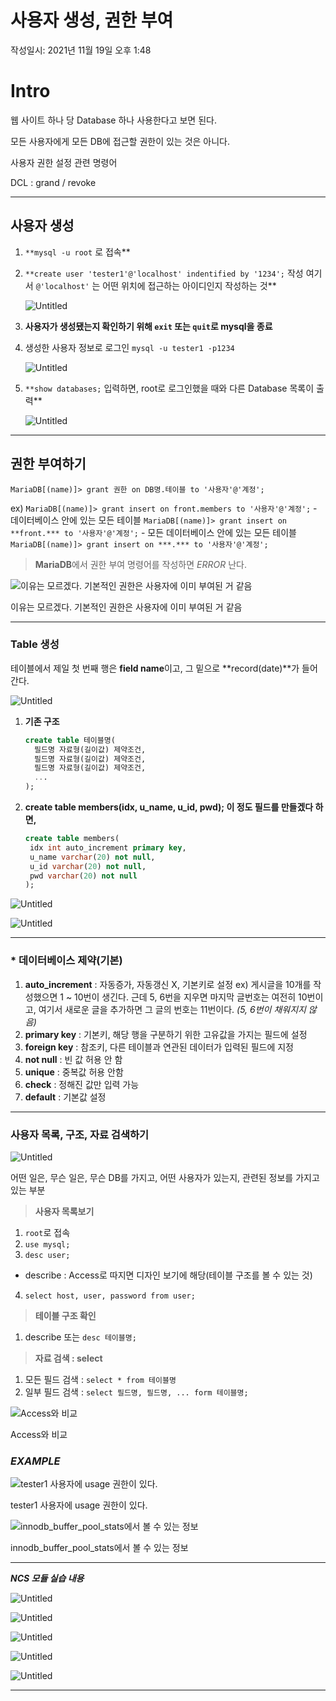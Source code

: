 # 사용자 생성, 권한 부여
작성일시: 2021년 11월 19일 오후 1:48

# Intro

웹 사이트 하나 당 Database 하나 사용한다고 보면 된다.

모든 사용자에게 모든 DB에 접근할 권한이 있는 것은 아니다.

사용자 권한 설정 관련 명령어

DCL : grand / revoke

---

## 사용자 생성

1. `**mysql -u root` 로 접속**
2. `**create user 'tester1'@'localhost' indentified by '1234';` 작성
여기서 `@'localhost'` 는 어떤 위치에 접근하는 아이디인지 작성하는 것**

    ![Untitled](https://s3.us-west-2.amazonaws.com/secure.notion-static.com/0538bf22-0c2f-48c1-93d6-e6bab78c7ea7/Untitled.png?X-Amz-Algorithm=AWS4-HMAC-SHA256&X-Amz-Content-Sha256=UNSIGNED-PAYLOAD&X-Amz-Credential=AKIAT73L2G45EIPT3X45%2F20211220%2Fus-west-2%2Fs3%2Faws4_request&X-Amz-Date=20211220T082646Z&X-Amz-Expires=86400&X-Amz-Signature=055962679899107ae66d7aaf1755362f2f3fe45f0576c8f2111c70adb0013538&X-Amz-SignedHeaders=host&response-content-disposition=filename%20%3D%22Untitled.png%22&x-id=GetObject)

3. **사용자가 생성됐는지 확인하기 위해 `exit` 또는 `quit`로 mysql을 종료**
4. 생성한 사용자 정보로 로그인
`mysql -u tester1 -p1234`

    ![Untitled](https://s3.us-west-2.amazonaws.com/secure.notion-static.com/d3825bd7-ac96-42e4-9126-438eade9f262/Untitled.png?X-Amz-Algorithm=AWS4-HMAC-SHA256&X-Amz-Content-Sha256=UNSIGNED-PAYLOAD&X-Amz-Credential=AKIAT73L2G45EIPT3X45%2F20211220%2Fus-west-2%2Fs3%2Faws4_request&X-Amz-Date=20211220T082655Z&X-Amz-Expires=86400&X-Amz-Signature=6dadb63b699460367ecd15bee616405340668953a941eb6429703d1ee1f48f76&X-Amz-SignedHeaders=host&response-content-disposition=filename%20%3D%22Untitled.png%22&x-id=GetObject)

5. `**show databases;` 입력하면,
root로 로그인했을 때와 다른 Database 목록이 출력**

    ![Untitled](https://s3.us-west-2.amazonaws.com/secure.notion-static.com/db328389-8e77-40ba-9a2c-c0b08402b2ad/Untitled.png?X-Amz-Algorithm=AWS4-HMAC-SHA256&X-Amz-Content-Sha256=UNSIGNED-PAYLOAD&X-Amz-Credential=AKIAT73L2G45EIPT3X45%2F20211220%2Fus-west-2%2Fs3%2Faws4_request&X-Amz-Date=20211220T082704Z&X-Amz-Expires=86400&X-Amz-Signature=c5ff844ff6244b7b3a58d6515ce5113780c938bf05e306477325dfe26825cb8f&X-Amz-SignedHeaders=host&response-content-disposition=filename%20%3D%22Untitled.png%22&x-id=GetObject)


---

## 권한 부여하기

`MariaDB[(name)]> grant 권한 on DB명.테이블 to '사용자'@'계정';`

ex) `MariaDB[(name)]> grant insert on front.members to '사용자'@'계정';`
         - 데이터베이스 안에 있는 모든 테이블
            `MariaDB[(name)]> grant insert on **front.*** to '사용자'@'계정';`
         - 모든 데이터베이스 안에 있는 모든 테이블
            `MariaDB[(name)]> grant insert on ***.*** to '사용자'@'계정';`

> **MariaDB**에서 권한 부여 명령어를 작성하면 *ERROR* 난다.
>

![이유는 모르겠다. 기본적인 권한은 사용자에 이미 부여된 거 같음](https://s3.us-west-2.amazonaws.com/secure.notion-static.com/1e260169-41ec-4ac8-94cf-7f29cf6b9b77/Untitled.png?X-Amz-Algorithm=AWS4-HMAC-SHA256&X-Amz-Content-Sha256=UNSIGNED-PAYLOAD&X-Amz-Credential=AKIAT73L2G45EIPT3X45%2F20211220%2Fus-west-2%2Fs3%2Faws4_request&X-Amz-Date=20211220T082713Z&X-Amz-Expires=86400&X-Amz-Signature=fc2a738c0916ed3ac128c0a32525388e991835049b74bff8433fe83202fd4dd9&X-Amz-SignedHeaders=host&response-content-disposition=filename%20%3D%22Untitled.png%22&x-id=GetObject)

이유는 모르겠다. 기본적인 권한은 사용자에 이미 부여된 거 같음

---

### Table 생성

테이블에서 제일 첫 번째 행은 **field name**이고, 그 밑으로 **record(date)**가 들어간다.

![Untitled](https://s3.us-west-2.amazonaws.com/secure.notion-static.com/d34900be-000d-4580-9020-0f681e80bdc0/Untitled.png?X-Amz-Algorithm=AWS4-HMAC-SHA256&X-Amz-Content-Sha256=UNSIGNED-PAYLOAD&X-Amz-Credential=AKIAT73L2G45EIPT3X45%2F20211220%2Fus-west-2%2Fs3%2Faws4_request&X-Amz-Date=20211220T082722Z&X-Amz-Expires=86400&X-Amz-Signature=9e2c53b644e4d3178cd9c1a21dfcaad47afb6a92c05d565e098d7caf01f06b7e&X-Amz-SignedHeaders=host&response-content-disposition=filename%20%3D%22Untitled.png%22&x-id=GetObject)

1. **기존 구조**

    ```sql
    create table 테이블명(
      필드명 자료형(길이값) 제약조건,
      필드명 자료형(길이값) 제약조건,
      필드명 자료형(길이값) 제약조건,
      ...
    );
    ```

2. **create table members(idx, u_name, u_id, pwd); 이 정도 필드를 만들겠다 하면,**

    ```sql
    create table members(
     idx int auto_increment primary key,
     u_name varchar(20) not null,
     u_id varchar(20) not null,
     pwd varchar(20) not null
    );
    ```


![Untitled](https://s3.us-west-2.amazonaws.com/secure.notion-static.com/469f3cf7-a8b9-4b5c-ae2a-2fba5b270994/Untitled.png?X-Amz-Algorithm=AWS4-HMAC-SHA256&X-Amz-Content-Sha256=UNSIGNED-PAYLOAD&X-Amz-Credential=AKIAT73L2G45EIPT3X45%2F20211220%2Fus-west-2%2Fs3%2Faws4_request&X-Amz-Date=20211220T082731Z&X-Amz-Expires=86400&X-Amz-Signature=eb3e2a6bedbd036b43edc301a88de5f79809e39f2dfb5743dd87bc393aa12ea2&X-Amz-SignedHeaders=host&response-content-disposition=filename%20%3D%22Untitled.png%22&x-id=GetObject)

![Untitled](https://s3.us-west-2.amazonaws.com/secure.notion-static.com/9d4cfb52-8b03-4d63-b69c-c032f8b4c336/Untitled.png?X-Amz-Algorithm=AWS4-HMAC-SHA256&X-Amz-Content-Sha256=UNSIGNED-PAYLOAD&X-Amz-Credential=AKIAT73L2G45EIPT3X45%2F20211220%2Fus-west-2%2Fs3%2Faws4_request&X-Amz-Date=20211220T082739Z&X-Amz-Expires=86400&X-Amz-Signature=d50e2204114fc0c65ee4d2696465a7d0f40f7263b28fb04eaf46e01dfbaaf600&X-Amz-SignedHeaders=host&response-content-disposition=filename%20%3D%22Untitled.png%22&x-id=GetObject)

---

### * 데이터베이스 제약(기본)

1. **auto_increment** : 자동증가, 자동갱신 X, 기본키로 설정
    ex) 게시글을 10개를 작성했으면 1 ~ 10번이 생긴다.
         근데 5, 6번을 지우면 마지막 글번호는 여전히 10번이고,
         여기서 새로운 글을 추가하면 그 글의 번호는 11번이다.
                                                          *(5, 6번이 채워지지 않음)*
2. **primary key** : 기본키, 해당 행을 구분하기 위한 고유값을 가지는 필드에 설정
3. **foreign key** : 참조키, 다른 테이블과 연관된 데이터가 입력된 필드에 지정
4. **not null** : 빈 값 허용 안 함
5. **unique** : 중복값 허용 안함
6. **check** : 정해진 값만 입력 가능
7. **default** : 기본값 설정

---

### 사용자 목록, 구조, 자료 검색하기

![Untitled](https://s3.us-west-2.amazonaws.com/secure.notion-static.com/f76b66de-01b5-463d-94a2-46a497f947a8/Untitled.png?X-Amz-Algorithm=AWS4-HMAC-SHA256&X-Amz-Content-Sha256=UNSIGNED-PAYLOAD&X-Amz-Credential=AKIAT73L2G45EIPT3X45%2F20211220%2Fus-west-2%2Fs3%2Faws4_request&X-Amz-Date=20211220T082751Z&X-Amz-Expires=86400&X-Amz-Signature=a0c4e469fe8b0453c146c204ab05d1b2ebe62834ccf72c439fc1806a43547018&X-Amz-SignedHeaders=host&response-content-disposition=filename%20%3D%22Untitled.png%22&x-id=GetObject)

어떤 일은, 무슨 일은, 무슨 DB를 가지고, 어떤 사용자가 있는지,
관련된 정보를 가지고 있는 부분

> **사용자 목록보기**
>
1. `root`로 접속
2. `use mysql;`
3. `desc user;`
- describe : Access로 따지면 디자인 보기에 해당(테이블 구조를 볼 수 있는 것)
4. `select host, user, password from user;`

> **테이블 구조 확인**
>
1. describe 또는 `desc 테이블명;`

> **자료 검색 : select**
>
1. 모든 필드 검색 : `select * from 테이블명`
2. 일부 필드 검색 : `select 필드명, 필드명, ... form 테이블명;`

![Access와 비교](https://s3.us-west-2.amazonaws.com/secure.notion-static.com/1a73840f-acab-4e6b-b45b-4b96b18ea617/Untitled.png?X-Amz-Algorithm=AWS4-HMAC-SHA256&X-Amz-Content-Sha256=UNSIGNED-PAYLOAD&X-Amz-Credential=AKIAT73L2G45EIPT3X45%2F20211220%2Fus-west-2%2Fs3%2Faws4_request&X-Amz-Date=20211220T082759Z&X-Amz-Expires=86400&X-Amz-Signature=6a4ee74e3dc231fb130386dde308a11dcace08bbc61a49ef9f202d200950344d&X-Amz-SignedHeaders=host&response-content-disposition=filename%20%3D%22Untitled.png%22&x-id=GetObject)

Access와 비교

### *EXAMPLE*

![tester1 사용자에 usage 권한이 있다.](https://s3.us-west-2.amazonaws.com/secure.notion-static.com/6697d8e2-9974-4d3c-9063-2732d80713b1/Untitled.png?X-Amz-Algorithm=AWS4-HMAC-SHA256&X-Amz-Content-Sha256=UNSIGNED-PAYLOAD&X-Amz-Credential=AKIAT73L2G45EIPT3X45%2F20211220%2Fus-west-2%2Fs3%2Faws4_request&X-Amz-Date=20211220T082808Z&X-Amz-Expires=86400&X-Amz-Signature=f8310770cc928cfdb12954cd5352c94e8727efcc8b3409790e0c0e080e1354ac&X-Amz-SignedHeaders=host&response-content-disposition=filename%20%3D%22Untitled.png%22&x-id=GetObject)

tester1 사용자에 usage 권한이 있다.

![innodb_buffer_pool_stats에서 볼 수 있는 정보](https://s3.us-west-2.amazonaws.com/secure.notion-static.com/26686171-d374-4bc3-8e65-7007e96953a0/Untitled.png?X-Amz-Algorithm=AWS4-HMAC-SHA256&X-Amz-Content-Sha256=UNSIGNED-PAYLOAD&X-Amz-Credential=AKIAT73L2G45EIPT3X45%2F20211220%2Fus-west-2%2Fs3%2Faws4_request&X-Amz-Date=20211220T082817Z&X-Amz-Expires=86400&X-Amz-Signature=5a3df6fec7a7b60443dfd81922e0532a28cd9a09b714ece8b230edff74ed6531&X-Amz-SignedHeaders=host&response-content-disposition=filename%20%3D%22Untitled.png%22&x-id=GetObject)

innodb_buffer_pool_stats에서 볼 수 있는 정보

---

***NCS 모듈 실습 내용***

![Untitled](https://s3.us-west-2.amazonaws.com/secure.notion-static.com/3699bd1b-87a6-43a7-9209-5f67939d95b6/Untitled.png?X-Amz-Algorithm=AWS4-HMAC-SHA256&X-Amz-Content-Sha256=UNSIGNED-PAYLOAD&X-Amz-Credential=AKIAT73L2G45EIPT3X45%2F20211220%2Fus-west-2%2Fs3%2Faws4_request&X-Amz-Date=20211220T082827Z&X-Amz-Expires=86400&X-Amz-Signature=7cc808ba2d542a2c2275f1b6a9448d30a5a4cd0202776b776757cb84b40fb944&X-Amz-SignedHeaders=host&response-content-disposition=filename%20%3D%22Untitled.png%22&x-id=GetObject)

![Untitled](https://s3.us-west-2.amazonaws.com/secure.notion-static.com/78acc311-69e1-4478-82f3-49921a3f84f7/Untitled.png?X-Amz-Algorithm=AWS4-HMAC-SHA256&X-Amz-Content-Sha256=UNSIGNED-PAYLOAD&X-Amz-Credential=AKIAT73L2G45EIPT3X45%2F20211220%2Fus-west-2%2Fs3%2Faws4_request&X-Amz-Date=20211220T082835Z&X-Amz-Expires=86400&X-Amz-Signature=3dde23947788e15c5931c8b108e5cdd493a7d1748a8bcc1ea0c3073239188783&X-Amz-SignedHeaders=host&response-content-disposition=filename%20%3D%22Untitled.png%22&x-id=GetObject)

![Untitled](https://s3.us-west-2.amazonaws.com/secure.notion-static.com/c3af29da-2aac-4ef4-867e-6bd45bf2c84b/Untitled.png?X-Amz-Algorithm=AWS4-HMAC-SHA256&X-Amz-Content-Sha256=UNSIGNED-PAYLOAD&X-Amz-Credential=AKIAT73L2G45EIPT3X45%2F20211220%2Fus-west-2%2Fs3%2Faws4_request&X-Amz-Date=20211220T082844Z&X-Amz-Expires=86400&X-Amz-Signature=3ebb275b82fdac5a8e1dbcc39c4f6b8e9b009b07901e396fdeafb6937717d835&X-Amz-SignedHeaders=host&response-content-disposition=filename%20%3D%22Untitled.png%22&x-id=GetObject)

![Untitled](https://s3.us-west-2.amazonaws.com/secure.notion-static.com/ab98baab-8035-44b0-ac7b-76f5697a0fff/Untitled.png?X-Amz-Algorithm=AWS4-HMAC-SHA256&X-Amz-Content-Sha256=UNSIGNED-PAYLOAD&X-Amz-Credential=AKIAT73L2G45EIPT3X45%2F20211220%2Fus-west-2%2Fs3%2Faws4_request&X-Amz-Date=20211220T082851Z&X-Amz-Expires=86400&X-Amz-Signature=cead796cc07bbf8a2baca063b7b2e3745734b5fd441bdf865e04f6ce84a4bc11&X-Amz-SignedHeaders=host&response-content-disposition=filename%20%3D%22Untitled.png%22&x-id=GetObject)

![Untitled](https://s3.us-west-2.amazonaws.com/secure.notion-static.com/f7aae0a6-f082-49ed-b881-6ac918559f36/Untitled.png?X-Amz-Algorithm=AWS4-HMAC-SHA256&X-Amz-Content-Sha256=UNSIGNED-PAYLOAD&X-Amz-Credential=AKIAT73L2G45EIPT3X45%2F20211220%2Fus-west-2%2Fs3%2Faws4_request&X-Amz-Date=20211220T082857Z&X-Amz-Expires=86400&X-Amz-Signature=fe34d05e466b8666e609268d9491dbf0aa2fb41ac508226fba0e07d3a026053e&X-Amz-SignedHeaders=host&response-content-disposition=filename%20%3D%22Untitled.png%22&x-id=GetObject)

---